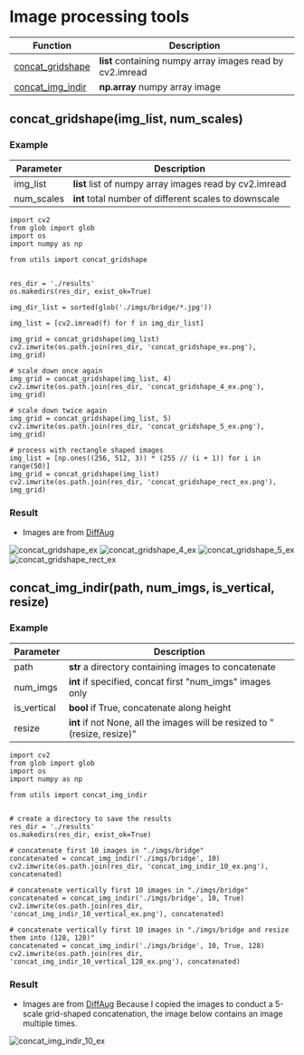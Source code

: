 # Image processing tools

| Function | Description |
|---|---|
| [concat_gridshape](#concat_gridshapeimg_list-num_scales) | **list** containing numpy array images read by cv2.imread|
| [concat_img_indir](#concat_img_indirpath-num_imgs-is_vertical-resize) | **np.array** numpy array image|


## concat_gridshape(img_list, num_scales)
### Example
| Parameter | Description |
|---|---|
| img_list | **list** list of numpy array images read by cv2.imread |
| num_scales | **int** total number of different scales to downscale |

```
import cv2
from glob import glob
import os
import numpy as np

from utils import concat_gridshape


res_dir = './results'
os.makedirs(res_dir, exist_ok=True)

img_dir_list = sorted(glob('./imgs/bridge/*.jpg'))

img_list = [cv2.imread(f) for f in img_dir_list]

img_grid = concat_gridshape(img_list)
cv2.imwrite(os.path.join(res_dir, 'concat_gridshape_ex.png'), img_grid)

# scale down once again
img_grid = concat_gridshape(img_list, 4)
cv2.imwrite(os.path.join(res_dir, 'concat_gridshape_4_ex.png'), img_grid)

# scale down twice again
img_grid = concat_gridshape(img_list, 5)
cv2.imwrite(os.path.join(res_dir, 'concat_gridshape_5_ex.png'), img_grid)

# process with rectangle shaped images
img_list = [np.ones((256, 512, 3)) * (255 // (i + 1)) for i in range(50)]
img_grid = concat_gridshape(img_list)
cv2.imwrite(os.path.join(res_dir, 'concat_gridshape_rect_ex.png'), img_grid)
```
### Result

* Images are from [DiffAug](https://github.com/mit-han-lab/data-efficient-gans)

![concat_gridshape_ex](https://user-images.githubusercontent.com/23406491/142562001-23337034-0a82-4867-ba5f-3bb9f87e2214.png)
![concat_gridshape_4_ex](https://user-images.githubusercontent.com/23406491/142562009-aa3ad864-25eb-4bed-88b5-8ca8d9cefa41.png)
![concat_gridshape_5_ex](https://user-images.githubusercontent.com/23406491/142562014-2424e7b5-af6d-4bb4-adc4-429ecad88c7c.png)
![concat_gridshape_rect_ex](https://user-images.githubusercontent.com/23406491/142562393-5d2de030-d9dc-4882-a90a-54cf5c21ab64.png)


## concat_img_indir(path, num_imgs, is_vertical, resize)
### Example
| Parameter | Description |
|---|---|
| path | **str** a directory containing images to concatenate |
| num_imgs | **int** if specified, concat first "num_imgs" images only |
| is_vertical | **bool** if True, concatenate along height |
| resize | **int** if not None, all the images will be resized to "(resize, resize)" |

```
import cv2
from glob import glob
import os
import numpy as np

from utils import concat_img_indir


# create a directory to save the results
res_dir = './results'
os.makedirs(res_dir, exist_ok=True)

# concatenate first 10 images in "./imgs/bridge"
concatenated = concat_img_indir('./imgs/bridge', 10)
cv2.imwrite(os.path.join(res_dir, 'concat_img_indir_10_ex.png'), concatenated)

# concatenate vertically first 10 images in "./imgs/bridge"
concatenated = concat_img_indir('./imgs/bridge', 10, True)
cv2.imwrite(os.path.join(res_dir, 'concat_img_indir_10_vertical_ex.png'), concatenated)

# concatenate vertically first 10 images in "./imgs/bridge and resize them into (128, 128)"
concatenated = concat_img_indir('./imgs/bridge', 10, True, 128)
cv2.imwrite(os.path.join(res_dir, 'concat_img_indir_10_vertical_128_ex.png'), concatenated)
```

### Result

* Images are from [DiffAug](https://github.com/mit-han-lab/data-efficient-gans)
Because I copied the images to conduct a 5-scale grid-shaped concatenation, the image below contains an image multiple times.

![concat_img_indir_10_ex](https://user-images.githubusercontent.com/23406491/142562463-74a3ea67-6748-42f0-937a-3dbbb8f84459.png)

